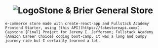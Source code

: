 # <h1 align="center"><Image src={LogoImage} alt="Logo" borderRadius="full" />Stone & Brier General Store</h1>
    e-commerce store made with create-react-app and Fullstack Academy Frontend Starter, using [this API](https://fakestoreapi.com/). Capstone {Final} Project for Jeremy E. Jefferson; Fullstack Academy {Amazon Career Choice} coding boot-camp. It was a long and bumpy journey ride but I certainly learned a lot.
